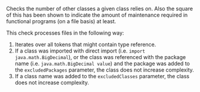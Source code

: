 Checks the number of other classes a given class relies on. Also the
square of this has been shown to indicate the amount of maintenance
required in functional programs (on a file basis) at least.

This check processes files in the following way:

1.  Iterates over all tokens that might contain type reference.
2.  If a class was imported with direct import (i.e.
    `import java.math.BigDecimal`), or the class was referenced with the
    package name (i.e. `java.math.BigDecimal value`) and the package was
    added to the `excludedPackages` parameter, the class does not
    increase complexity.
3.  If a class name was added to the `excludedClasses` parameter, the
    class does not increase complexity.